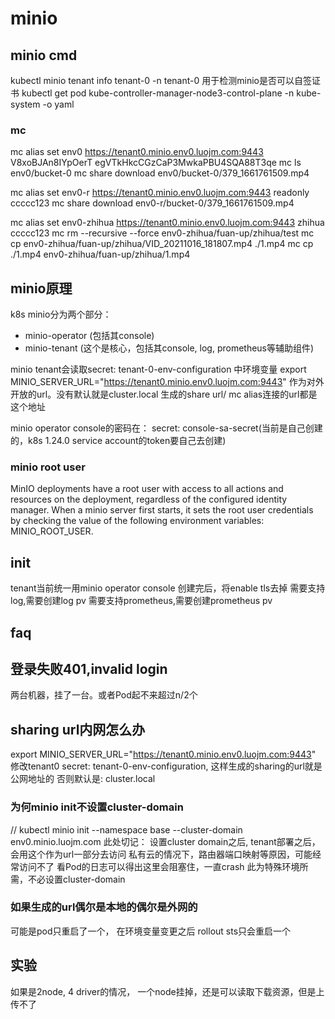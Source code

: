 
# minio

## minio cmd

kubectl minio tenant  info tenant-0 -n tenant-0
用于检测minio是否可以自签证书
kubectl get pod kube-controller-manager-node3-control-plane -n kube-system -o yaml

### mc

 mc alias set env0 https://tenant0.minio.env0.luojm.com:9443 V8xoBJAn8IYpOerT egVTkHkcCGzCaP3MwkaPBU4SQA88T3qe
 mc ls env0/bucket-0
 mc share download env0/bucket-0/379_1661761509.mp4

 mc alias set env0-r https://tenant0.minio.env0.luojm.com:9443 readonly ccccc123
 mc share download env0-r/bucket-0/379_1661761509.mp4


mc alias set env0-zhihua https://tenant0.minio.env0.luojm.com:9443 zhihua ccccc123
mc rm --recursive --force env0-zhihua/fuan-up/zhihua/test
mc cp env0-zhihua/fuan-up/zhihua/VID_20211016_181807.mp4 ./1.mp4
mc cp ./1.mp4 env0-zhihua/fuan-up/zhihua/1.mp4



## minio原理

k8s minio分为两个部分： 
  * minio-operator (包括其console)
  * minio-tenant (这个是核心，包括其console, log, prometheus等辅助组件)

minio tenant会读取secret: tenant-0-env-configuration 中环境变量
export MINIO_SERVER_URL="https://tenant0.minio.env0.luojm.com:9443"
作为对外开放的url。没有默认就是cluster.local
生成的share url/ mc alias连接的url都是这个地址

minio operator console的密码在： secret: console-sa-secret(当前是自己创建的，k8s 1.24.0 service account的token要自己去创建)

### minio root user

MinIO deployments have a root user with access to all actions and resources on the deployment, regardless of the configured identity manager. When a minio server first starts, it sets the root user credentials by checking the value of the following environment variables: MINIO_ROOT_USER.

## init

<!-- kubectl create namespace tenant-0
kubectl minio tenant create tenant-0       \
  --servers                 2                    \
  --volumes                 4                   \
  --capacity                200Gi                 \
  --storage-class           local-hostpath \
   --namespace  tenant-0 -->
tenant当前统一用minio operator console
创建完后，将enable tls去掉
需要支持log,需要创建log pv
需要支持prometheus,需要创建prometheus pv

## faq

## 登录失败401,invalid login

两台机器，挂了一台。或者Pod起不来超过n/2个

## sharing url内网怎么办

export MINIO_SERVER_URL="https://tenant0.minio.env0.luojm.com:9443"
修改tenant0 secret: tenant-0-env-configuration, 这样生成的sharing的url就是公网地址的
否则默认是: cluster.local

### 为何minio init不设置cluster-domain

// kubectl minio init --namespace base --cluster-domain env0.minio.luojm.com
此处切记： 设置cluster domain之后, tenant部署之后，会用这个作为url一部分去访问
私有云的情况下，路由器端口映射等原因，可能经常访问不了
看Pod的日志可以得出这里会阻塞住，一直crash
此为特殊环境所需，不必设置cluster-domain

### 如果生成的url偶尔是本地的偶尔是外网的

可能是pod只重启了一个， 在环境变量变更之后
rollout sts只会重启一个


## 实验

如果是2node, 4 driver的情况， 一个node挂掉，还是可以读取下载资源，但是上传不了